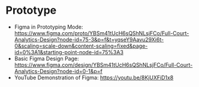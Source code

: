 # Prototype

 - Figma in Prototyping Mode: https://www.figma.com/proto/YBSm41tUcH6sQShNLsjFCo/Full-Court-Analytics-Design?node-id=75-3&p=f&t=yqseY9Aavu29Xi6t-0&scaling=scale-down&content-scaling=fixed&page-id=0%3A1&starting-point-node-id=75%3A3
 - Basic Figma Design Page: https://www.figma.com/design/YBSm41tUcH6sQShNLsjFCo/Full-Court-Analytics-Design?node-id=0-1&p=f
 - YouTube Demonstration of Figma: https://youtu.be/8KjUXFiD1x8